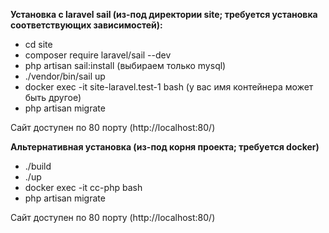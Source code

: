 <b>Установка с laravel sail (из-под директории site; требуется установка соответствующих зависимостей):</b>

<ul>
    <li>cd site</li>
    <li>composer require laravel/sail --dev</li>
    <li>php artisan sail:install (выбираем только mysql)</li>
    <li>./vendor/bin/sail up</li>
    <li>docker exec -it site-laravel.test-1 bash (у вас имя контейнера может быть другое)</li>
    <li>php artisan migrate</li>
</ul>

Сайт доступен по 80 порту (http://localhost:80/)

<b>Альтернативная установка (из-под корня проекта; требуется docker)</b>

<ul>
    <li>./build</li>
    <li>./up</li>
    <li>docker exec -it cc-php bash</li>
    <li>php artisan migrate</li>
</ul>

Сайт доступен по 80 порту (http://localhost:80/)
